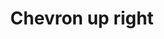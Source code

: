 ---
title: Chevron up right
tags: ["chevron", "up", "right", "direction", "pointer"]
icon: chevron-up-right
svg: '<svg xmlns="http://www.w3.org/2000/svg" width="24" height="24" fill="none" viewBox="0 0 24 24" stroke-width="1.5" stroke-linecap="round" stroke-linejoin="round" stroke="currentColor"><path d="M16.121 16.364V7.879H7.636"/></svg>'
---